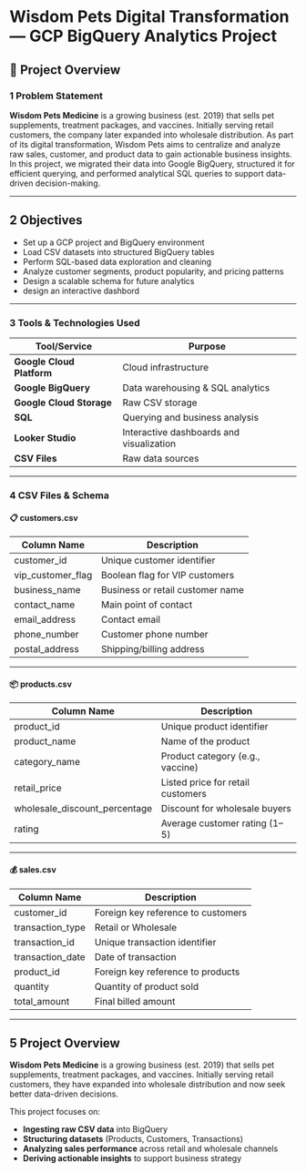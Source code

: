 # Wisdom Pets Digital Transformation — GCP BigQuery Analytics Project


## 📁 Project Overview

### 1️ Problem Statement  
**Wisdom Pets Medicine** is a growing business (est. 2019) that sells pet supplements, treatment packages, and vaccines. Initially serving retail customers, the company later expanded into wholesale distribution. As part of its digital transformation, Wisdom Pets aims to centralize and analyze raw sales, customer, and product data to gain actionable business insights.
In this project, we migrated their data into Google BigQuery, structured it for efficient querying, and performed analytical SQL queries to support data-driven decision-making.

---

## 2 Objectives

- Set up a GCP project and BigQuery environment  
- Load CSV datasets into structured BigQuery tables  
- Perform SQL-based data exploration and cleaning  
- Analyze customer segments, product popularity, and pricing patterns  
- Design a scalable schema for future analytics
- design an interactive dashbord

---

### 3 Tools & Technologies Used  

| Tool/Service               | Purpose                              |
|----------------------------|--------------------------------------|
| **Google Cloud Platform**  | Cloud infrastructure                 |
| **Google BigQuery**        | Data warehousing & SQL analytics     |
| **Google Cloud Storage**   | Raw CSV storage                      |
| **SQL**                    | Querying and business analysis       |
| **Looker Studio**          | Interactive dashboards and visualization |
| **CSV Files**              | Raw data sources                     |

---

### 4 CSV Files & Schema  

#### 📋 customers.csv  
| Column Name        | Description                        |
|--------------------|------------------------------------|
| customer_id        | Unique customer identifier         |
| vip_customer_flag  | Boolean flag for VIP customers     |
| business_name      | Business or retail customer name   |
| contact_name       | Main point of contact              |
| email_address      | Contact email                      |
| phone_number       | Customer phone number              |
| postal_address     | Shipping/billing address           |

---

#### 📦 products.csv  
| Column Name                 | Description                          |
|-----------------------------|--------------------------------------|
| product_id                  | Unique product identifier            |
| product_name                | Name of the product                  |
| category_name               | Product category (e.g., vaccine)     |
| retail_price                | Listed price for retail customers    |
| wholesale_discount_percentage | Discount for wholesale buyers    |
| rating                      | Average customer rating (1–5)        |

---

#### 💰 sales.csv  
| Column Name       | Description                              |
|-------------------|------------------------------------------|
| customer_id       | Foreign key reference to customers       |
| transaction_type  | Retail or Wholesale                      |
| transaction_id    | Unique transaction identifier            |
| transaction_date  | Date of transaction                      |
| product_id        | Foreign key reference to products        |
| quantity          | Quantity of product sold                 |
| total_amount      | Final billed amount                      |

---
## 5 Project Overview

**Wisdom Pets Medicine** is a growing business (est. 2019) that sells pet supplements, treatment packages, and vaccines. Initially serving retail customers, they have expanded into wholesale distribution and now seek better data-driven decisions.

This project focuses on:
- **Ingesting raw CSV data** into BigQuery
- **Structuring datasets** (Products, Customers, Transactions)
- **Analyzing sales performance** across retail and wholesale channels
- **Deriving actionable insights** to support business strategy

